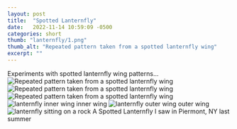 ```yaml
---
layout: post
title:  "Spotted Lanternfly"
date:   2022-11-14 10:59:09 -0500
categories: short
thumb: "lanternfly/1.png"
thumb_alt: "Repeated pattern taken from a spotted lanternfly wing"
excerpt: ""
---
```

Experiments with spotted lanternfly wing patterns...
![Repeated pattern taken from a spotted lanternfly wing](/fieldnotes/assets/images/lanternfly/1.png)
![Repeated pattern taken from a spotted lanternfly wing](/fieldnotes/assets/images/lanternfly/2.png)
![Repeated pattern taken from a spotted lanternfly wing](/fieldnotes/assets/images/lanternfly/3.png)
![lanternfly inner wing](/fieldnotes/assets/images/lanternfly/wing.png)
<span>inner wing</span>
![lanternfly outer wing](/fieldnotes/assets/images/lanternfly/wing2.png)
<span>outer wing</span>
![lanternfly sitting on a rock](/fieldnotes/assets/images/lanternfly/lanternfly.jpeg)
<span>A Spotted Lanternfly I saw in Piermont, NY last summer</span>


